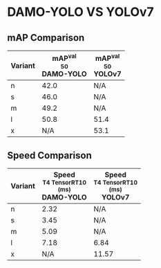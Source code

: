 ---
---

# DAMO-YOLO VS YOLOv7

## mAP Comparison

| **Variant** | <center><span style='width: 400px;'>**mAP<sup>val<br>50**<br>**DAMO-YOLO**</span></center> | <center><span style='width: 400px;'>**mAP<sup>val<br>50**<br>**YOLOv7**</span></center> |
| ----------- | ------------------------------------------------------------------------------------------ | --------------------------------------------------------------------------------------- |
| n           | 42.0                                                                                       | N/A                                                                                     |
| s           | 46.0                                                                                       | N/A                                                                                     |
| m           | 49.2                                                                                       | N/A                                                                                     |
| l           | 50.8                                                                                       | 51.4                                                                                    |
| x           | N/A                                                                                        | 53.1                                                                                    |

## Speed Comparison

| **Variant** | <center><span style='width: 200px;'>**Speed**<br><sup>T4 TensorRT10<br>(ms)</sup><br>**DAMO-YOLO**</span></center> | <center><span style='width: 200px;'>**Speed**<br><sup>T4 TensorRT10<br>(ms)</sup><br>**YOLOv7**</span></center> |
| ----------- | ------------------------------------------------------------------------------------------------------------------ | --------------------------------------------------------------------------------------------------------------- |
| n           | 2.32                                                                                                               | N/A                                                                                                             |
| s           | 3.45                                                                                                               | N/A                                                                                                             |
| m           | 5.09                                                                                                               | N/A                                                                                                             |
| l           | 7.18                                                                                                               | 6.84                                                                                                            |
| x           | N/A                                                                                                                | 11.57                                                                                                           |
